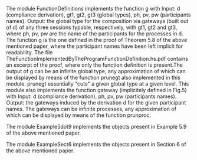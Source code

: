 The module FunctionDefinitions implements the function g with 
Input: d (compliance derivation), gt1, gt2, gt3 (global types), ph, pv, pw (participants names). 
Output: the global type for the composition via gateways (built out of d) of any three sessions typable, respectively, with gt1, gt2 and gt3, where ph, pv, pw are the name of the participants for the processes in d. 
The function g is the one defined in the proof of Theorem 5.8 of the above mentioned paper, where the participant names have been left implicit for readability.
The file TheFunctionImplementedByTheProgramFunctionDefinition.hs.pdf contains an excerpt of the proof, where only the function definition is present.The output of g can be an infinite global type, any approximation of which can be displayed by means of the function prunegt also implemented in this module. prunegt essentially "cuts" a given global type at a given level. 
This module also implements the function gateway (implicitely defined in Fig.5) with 
Input: d (compliance derivation), ph, pv, pw (participants names). 
Output: the gateways induced by the derivation d for the given participant names. 
The gateways can be infinite processes, any approximation of which can be displayed by means of the function prunproc.

The module Example5dot9 implements the objects present in Example 5.9 of the above mentioned paper.

The module ExampleSect6 implements the objects present in Section 6 of the above mentioned paper.

